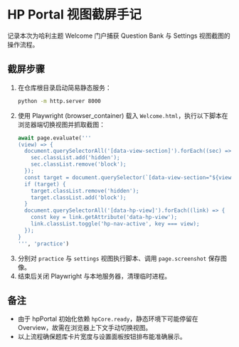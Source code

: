 # HP Portal 视图截屏手记

记录本次为哈利主题 Welcome 门户捕获 Question Bank 与 Settings 视图截图的操作流程。

## 截屏步骤

1. 在仓库根目录启动简易静态服务：
   ```bash
   python -m http.server 8000
   ```
2. 使用 Playwright (browser_container) 载入 `Welcome.html`，执行以下脚本在浏览器端切换视图并抓取截图：
   ```python
   await page.evaluate('''
   (view) => {
     document.querySelectorAll('[data-view-section]').forEach((sec) => {
       sec.classList.add('hidden');
       sec.classList.remove('block');
     });
     const target = document.querySelector(`[data-view-section="${view}"]`);
     if (target) {
       target.classList.remove('hidden');
       target.classList.add('block');
     }
     document.querySelectorAll('[data-hp-view]').forEach((link) => {
       const key = link.getAttribute('data-hp-view');
       link.classList.toggle('hp-nav-active', key === view);
     });
   }
   ''', 'practice')
   ```
3. 分别对 `practice` 与 `settings` 视图执行脚本、调用 `page.screenshot` 保存图像。
4. 结束后关闭 Playwright 与本地服务器，清理临时进程。

## 备注
- 由于 hpPortal 初始化依赖 `hpCore.ready`，静态环境下可能停留在 Overview，故需在浏览器上下文手动切换视图。
- 以上流程确保题库卡片宽度与设置面板按钮排布能准确展示。
